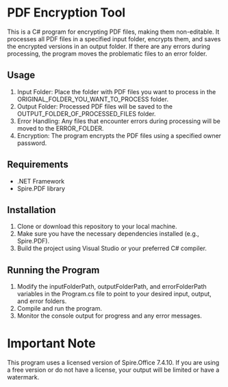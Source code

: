 # PDF Encryption Tool

This is a C# program for encrypting PDF files, making them non-editable. It processes all PDF files in a specified input folder, encrypts them, and saves the encrypted versions in an output folder. If there are any errors during processing, the program moves the problematic files to an error folder.

## Usage

1. Input Folder: Place the folder with PDF files you want to process in the ORIGINAL_FOLDER_YOU_WANT_TO_PROCESS folder.
2. Output Folder: Processed PDF files will be saved to the OUTPUT_FOLDER_OF_PROCESSED_FILES folder.
3. Error Handling: Any files that encounter errors during processing will be moved to the ERROR_FOLDER.
4. Encryption: The program encrypts the PDF files using a specified owner password.

## Requirements

- .NET Framework
- Spire.PDF library

## Installation

1. Clone or download this repository to your local machine.
2. Make sure you have the necessary dependencies installed (e.g., Spire.PDF).
3. Build the project using Visual Studio or your preferred C# compiler.

## Running the Program

1. Modify the inputFolderPath, outputFolderPath, and errorFolderPath variables in the Program.cs file to point to your desired input, output, and error folders.
2. Compile and run the program.
3. Monitor the console output for progress and any error messages.

# Important Note

This program uses a licensed version of Spire.Office 7.4.10. If you are using a free version or do not have a license, your output will be limited or have a watermark.
